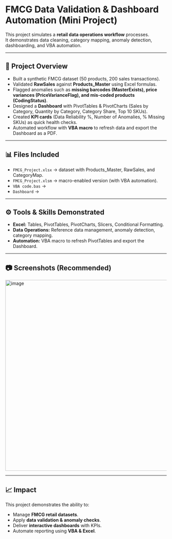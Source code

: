 # FMCG Data Validation & Dashboard Automation (Mini Project)

This project simulates a **retail data operations workflow** processes.  
It demonstrates data cleaning, category mapping, anomaly detection, dashboarding, and VBA automation.

---

## 📌 Project Overview
- Built a synthetic FMCG dataset (50 products, 200 sales transactions).
- Validated **RawSales** against **Products_Master** using Excel formulas.
- Flagged anomalies such as **missing barcodes (MasterExists), price variances (PriceVarianceFlag), and mis-coded products (CodingStatus)**.
- Designed a **Dashboard** with PivotTables & PivotCharts (Sales by Category, Quantity by Category, Category Share, Top 10 SKUs).
- Created **KPI cards** (Data Reliability %, Number of Anomalies, % Missing SKUs) as quick health checks.
- Automated workflow with **VBA macro** to refresh data and export the Dashboard as a PDF.

---

## 📊 Files Included
- `FMCG_Project.xlsx` → dataset with Products_Master, RawSales, and CategoryMap.  
- `FMCG_Project.xlsm` → macro-enabled version (with VBA automation).
- `VBA code.bas` →
- `Dashboard` →

---

## ⚙️ Tools & Skills Demonstrated
- **Excel:** Tables, PivotTables, PivotCharts, Slicers, Conditional Formatting.  
- **Data Operations:** Reference data management, anomaly detection, category mapping.  
- **Automation:** VBA macro to refresh PivotTables and export the Dashboard.   

---

## 📷 Screenshots (Recommended)

<img width="1066" height="596" alt="image" src="https://github.com/user-attachments/assets/4f6224db-45e3-48e2-8b6e-2ad1435b1f65" />


---

## 📈 Impact
This project demonstrates the ability to:
- Manage **FMCG retail datasets**.  
- Apply **data validation & anomaly checks**.  
- Deliver **interactive dashboards** with KPIs.  
- Automate reporting using **VBA & Excel**.  
